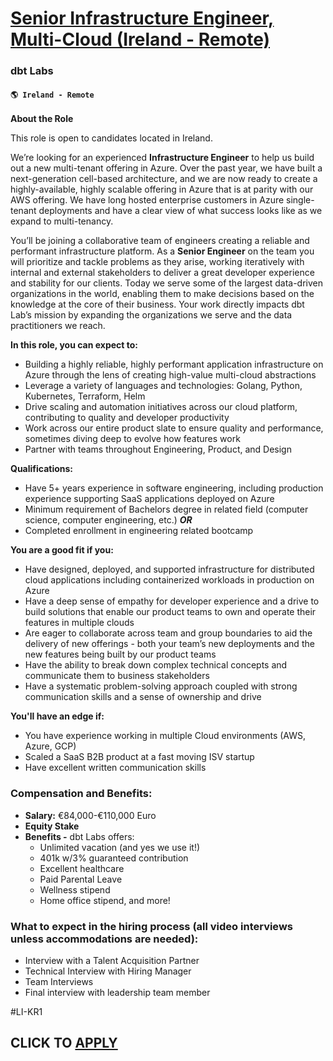 # [Senior Infrastructure Engineer, Multi-Cloud (Ireland - Remote)](https://www.remotewlb.com/apply/senior-infrastructure-engineer-multi-cloud-ireland-remote)  
### dbt Labs  
#### `🌎 Ireland - Remote`  

**About the Role**

This role is open to candidates located in Ireland.

We’re looking for an experienced **Infrastructure Engineer** to help us build out a new multi-tenant offering in Azure. Over the past year, we have built a next-generation cell-based architecture, and we are now ready to create a highly-available, highly scalable offering in Azure that is at parity with our AWS offering. We have long hosted enterprise customers in Azure single-tenant deployments and have a clear view of what success looks like as we expand to multi-tenancy.

You’ll be joining a collaborative team of engineers creating a reliable and performant infrastructure platform. As a **Senior Engineer** on the team you will prioritize and tackle problems as they arise, working iteratively with internal and external stakeholders to deliver a great developer experience and stability for our clients. Today we serve some of the largest data-driven organizations in the world, enabling them to make decisions based on the knowledge at the core of their business. Your work directly impacts dbt Lab’s mission by expanding the organizations we serve and the data practitioners we reach.

**In this role, you can expect to:**

  * Building a highly reliable, highly performant application infrastructure on Azure through the lens of creating high-value multi-cloud abstractions
  * Leverage a variety of languages and technologies: Golang, Python, Kubernetes, Terraform, Helm
  * Drive scaling and automation initiatives across our cloud platform, contributing to quality and developer productivity
  * Work across our entire product slate to ensure quality and performance, sometimes diving deep to evolve how features work
  * Partner with teams throughout Engineering, Product, and Design

**Qualifications:**

  * Have 5+ years experience in software engineering, including production experience supporting SaaS applications deployed on Azure
  * Minimum requirement of Bachelors degree in related field (computer science, computer engineering, etc.) _**OR**_
  * Completed enrollment in engineering related bootcamp

**You are a good fit if you:**

  * Have designed, deployed, and supported infrastructure for distributed cloud applications including containerized workloads in production on Azure
  * Have a deep sense of empathy for developer experience and a drive to build solutions that enable our product teams to own and operate their features in multiple clouds
  * Are eager to collaborate across team and group boundaries to aid the delivery of new offerings - both your team’s new deployments and the new features being built by our product teams
  * Have the ability to break down complex technical concepts and communicate them to business stakeholders
  * Have a systematic problem-solving approach coupled with strong communication skills and a sense of ownership and drive

**You'll have an edge if:**

  * You have experience working in multiple Cloud environments (AWS, Azure, GCP)
  * Scaled a SaaS B2B product at a fast moving ISV startup
  * Have excellent written communication skills

### Compensation and Benefits:

  * **Salary:** €84,000-€110,000 Euro
  * **Equity Stake**
  * **Benefits -** dbt Labs offers: 
    * Unlimited vacation (and yes we use it!)
    * 401k w/3% guaranteed contribution
    * Excellent healthcare
    * Paid Parental Leave
    * Wellness stipend
    * Home office stipend, and more!

### What to expect in the hiring process (all video interviews unless accommodations are needed):

  * Interview with a Talent Acquisition Partner 
  * Technical Interview with Hiring Manager
  * Team Interviews 
  * Final interview with leadership team member

#LI-KR1

  
## CLICK TO [APPLY](https://www.remotewlb.com/apply/senior-infrastructure-engineer-multi-cloud-ireland-remote)

